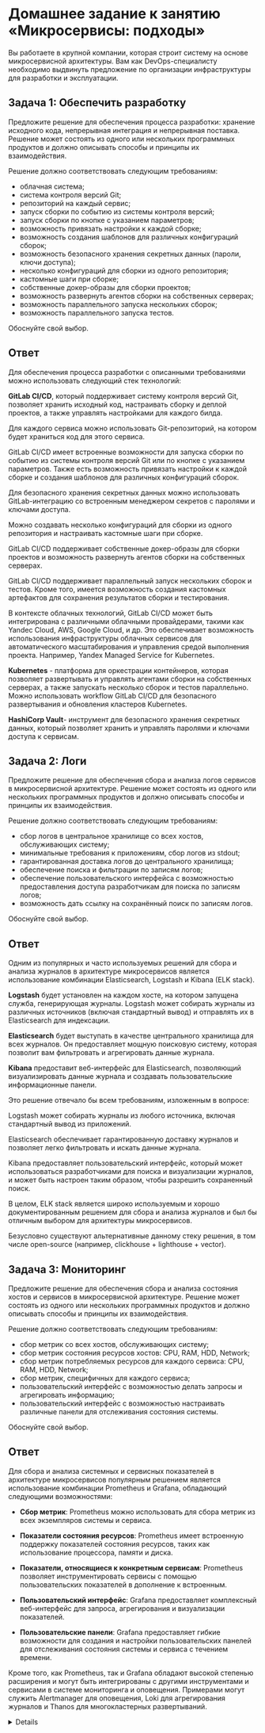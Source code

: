 # Домашнее задание к занятию «Микросервисы: подходы»

Вы работаете в крупной компании, которая строит систему на основе микросервисной архитектуры.
Вам как DevOps-специалисту необходимо выдвинуть предложение по организации инфраструктуры для разработки и эксплуатации.


## Задача 1: Обеспечить разработку

Предложите решение для обеспечения процесса разработки: хранение исходного кода, непрерывная интеграция и непрерывная поставка. 
Решение может состоять из одного или нескольких программных продуктов и должно описывать способы и принципы их взаимодействия.

Решение должно соответствовать следующим требованиям:
- облачная система;
- система контроля версий Git;
- репозиторий на каждый сервис;
- запуск сборки по событию из системы контроля версий;
- запуск сборки по кнопке с указанием параметров;
- возможность привязать настройки к каждой сборке;
- возможность создания шаблонов для различных конфигураций сборок;
- возможность безопасного хранения секретных данных (пароли, ключи доступа);
- несколько конфигураций для сборки из одного репозитория;
- кастомные шаги при сборке;
- собственные докер-образы для сборки проектов;
- возможность развернуть агентов сборки на собственных серверах;
- возможность параллельного запуска нескольких сборок;
- возможность параллельного запуска тестов.

Обоснуйте свой выбор.

## Ответ

Для обеспечения процесса разработки с описанными требованиями можно использовать следующий стек технологий:


**GitLab CI/CD**, который поддерживает систему контроля версий Git, позволяет хранить исходный код, настраивать сборку и деплой проектов, а также управлять настройками для каждого билда.

Для каждого сервиса можно использовать Git-репозиторий, на котором будет храниться код для этого сервиса.

GitLab CI/CD имеет встроенные возможности для запуска сборки по событию из системы контроля версий Git или по кнопке с указанием параметров. Также есть возможность привязать настройки к каждой сборке и создания шаблонов для различных конфигураций сборок.

Для безопасного хранения секретных данных можно использовать GitLab-интеграцию со встроенным менеджером секретов с паролями и ключами доступа.

Можно создавать несколько конфигураций для сборки из одного репозитория и настраивать кастомные шаги при сборке.

GitLab CI/CD поддерживает собственные докер-образы для сборки проектов и возможность развернуть агентов сборки на собственных серверах.

GitLab CI/CD поддерживает параллельный запуск нескольких сборок и тестов. Кроме того, имеется возможность создания кастомных артефактов для сохранения результатов сборки и тестирования.

В контексте облачных технологий, GitLab CI/CD может быть интегрирована с различными облачными провайдерами, такими как Yandec Cloud, AWS, Google Cloud, и др. Это обеспечивает возможность использования инфраструктуры облачных сервисов для автоматического масштабирования и управления средой выполнения проекта. Например, Yandex Managed Service for Kubernetes. 

**Kubernetes** - платформа для оркестрации контейнеров, которая позволяет развертывать и управлять агентами сборки на собственных серверах, а также запускать несколько сборок и тестов параллельно. Можно использовать workflow GitLab CI/CD для безопасного развертывания и обновления  кластеров Kubernetes.


**HashiCorp Vault**- инструмент для безопасного хранения секретных данных, который позволяет хранить и управлять паролями и ключами доступа к сервисам.

## Задача 2: Логи

Предложите решение для обеспечения сбора и анализа логов сервисов в микросервисной архитектуре.
Решение может состоять из одного или нескольких программных продуктов и должно описывать способы и принципы их взаимодействия.

Решение должно соответствовать следующим требованиям:
- сбор логов в центральное хранилище со всех хостов, обслуживающих систему;
- минимальные требования к приложениям, сбор логов из stdout;
- гарантированная доставка логов до центрального хранилища;
- обеспечение поиска и фильтрации по записям логов;
- обеспечение пользовательского интерфейса с возможностью предоставления доступа разработчикам для поиска по записям логов;
- возможность дать ссылку на сохранённый поиск по записям логов.

Обоснуйте свой выбор.

## Ответ

Одним из популярных и часто используемых решений для сбора и анализа журналов в архитектуре микросервисов является использование комбинации Elasticsearch, Logstash и Kibana (ELK stack).


**Logstash** будет установлен на каждом хосте, на котором запущена служба, генерирующая журналы. Logstash может собирать журналы из различных источников (включая стандартный вывод) и отправлять их в Elasticsearch для индексации.

**Elasticsearch** будет выступать в качестве центрального хранилища для всех журналов. Он предоставляет мощную поисковую систему, которая позволит вам фильтровать и агрегировать данные журнала.

**Kibana** предоставит веб-интерфейс для Elasticsearch, позволяющий визуализировать данные журнала и создавать пользовательские информационные панели.

Это решение отвечало бы всем требованиям, изложенным в вопросе:

Logstash может собирать журналы из любого источника, включая стандартный вывод из приложений.

Elasticsearch обеспечивает гарантированную доставку журналов и позволяет легко фильтровать и искать данные журнала.

Kibana предоставляет пользовательский интерфейс, который может использоваться разработчиками для поиска и визуализации журналов, и может быть настроен таким образом, чтобы разрешить сохраненный поиск.

В целом, ELK stack является широко используемым и хорошо документированным решением для сбора и анализа журналов и был бы отличным выбором для архитектуры микросервисов.

Безусловно существуют альтернативные данному cтеку решения, в том числе open-source (например, clickhouse + lighthouse + vector).

## Задача 3: Мониторинг

Предложите решение для обеспечения сбора и анализа состояния хостов и сервисов в микросервисной архитектуре.
Решение может состоять из одного или нескольких программных продуктов и должно описывать способы и принципы их взаимодействия.

Решение должно соответствовать следующим требованиям:
- сбор метрик со всех хостов, обслуживающих систему;
- сбор метрик состояния ресурсов хостов: CPU, RAM, HDD, Network;
- сбор метрик потребляемых ресурсов для каждого сервиса: CPU, RAM, HDD, Network;
- сбор метрик, специфичных для каждого сервиса;
- пользовательский интерфейс с возможностью делать запросы и агрегировать информацию;
- пользовательский интерфейс с возможностью настраивать различные панели для отслеживания состояния системы.

Обоснуйте свой выбор.

## Ответ

Для сбора и анализа системных и сервисных показателей в архитектуре микросервисов популярным решением является использование комбинации Prometheus и Grafana, обладающий следующими возможностями:

- **Сбор метрик**: Prometheus можно использовать для сбора метрик из всех экземпляров системы и сервиса.

- **Показатели состояния ресурсов**: Prometheus имеет встроенную поддержку показателей состояния ресурсов, таких как использование процессора, памяти и диска.

- **Показатели, относящиеся к конкретным сервисам**: Prometheus позволяет инструментировать сервисы с помощью пользовательских показателей в дополнение к встроенным.

- **Пользовательский интерфейс**: Grafana предоставляет комплексный веб-интерфейс для запроса, агрегирования и визуализации показателей.

- **Пользовательские панели**: Grafana предоставляет гибкие возможности для создания и настройки пользовательских панелей для отслеживания состояния системы и сервиса с течением времени.

Кроме того, как Prometheus, так и Grafana обладают высокой степенью расширения и могут быть интегрированы с другими инструментами и сервисами в cистеме мониторинга и оповещения. Примерами могут служить Alertmanager для оповещения, Loki для агрегирования журналов и Thanos для многокластерных развертываний.


<details>

## Задача 4: Логи * (необязательная)

Продолжить работу по задаче API Gateway: сервисы, используемые в задаче, пишут логи в stdout. 

Добавить в систему сервисы для сбора логов Vector + ElasticSearch + Kibana со всех сервисов, обеспечивающих работу API.

### Результат выполнения: 

docker compose файл, запустив который можно перейти по адресу http://localhost:8081, по которому доступна Kibana.
Логин в Kibana должен быть admin, пароль qwerty123456.


## Задача 5: Мониторинг * (необязательная)

Продолжить работу по задаче API Gateway: сервисы, используемые в задаче, предоставляют набор метрик в формате prometheus:

- сервис security по адресу /metrics,
- сервис uploader по адресу /metrics,
- сервис storage (minio) по адресу /minio/v2/metrics/cluster.

Добавить в систему сервисы для сбора метрик (Prometheus и Grafana) со всех сервисов, обеспечивающих работу API.
Построить в Graphana dashboard, показывающий распределение запросов по сервисам.

### Результат выполнения: 

docker compose файл, запустив который можно перейти по адресу http://localhost:8081, по которому доступна Grafana с настроенным Dashboard.
Логин в Grafana должен быть admin, пароль qwerty123456.

---

</details>


